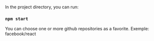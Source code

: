 In the project directory, you can run:

### `npm start`

You can choose one or more github repositories as a favorite.
Exemple: facebook/react
